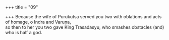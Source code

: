 +++
title = "09"

+++
Because the wife of Purukutsa served you two with oblations and acts  of homage, o Indra and Varuṇa,  
so then to her you two gave King Trasadasyu, who smashes obstacles  (and) who is half a god.  